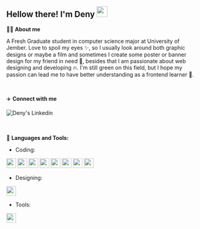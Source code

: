 ## Hellow there! I'm Deny <img src="https://media.giphy.com/media/psEArC8GCwjzs5RYZQ/giphy.gif" width="28px">

🤵‍♂️ **About me**

<p>A Fresh Graduate student in computer science major at University of Jember. Love to spoil my eyes ✨, so I usually look around both graphic designs or maybe a film and sometimes I create some poster or banner design for my friend in need 🌄, besides that I am passionate about web designing and developing 🔥. I'm still green on this field, but I hope my passion can lead me to have better understanding as a frontend learner 📝.</p>
<br>

✈️ **Connect with me**

<a href="https://www.linkedin.com/in/daushelyeh/">
  <img align="left" alt="Deny's Linkedin" src="https://img.shields.io/badge/LinkedIn-0077B5?style=for-the-badge&logo=linkedin&logoColor=white" />
</a>
<br><br><br>

🧰 **Languages and Tools:**

- Coding:<br>

<code><img height="25" src="https://img.shields.io/badge/html5-%23E34F26.svg?style=for-the-badge&logo=html5&logoColor=white"></code>
<code><img height="25" src="https://img.shields.io/badge/css3-%231572B6.svg?style=for-the-badge&logo=css3&logoColor=white"></code>
<code><img height="25" src="https://img.shields.io/badge/javascript-%23323330.svg?style=for-the-badge&logo=javascript&logoColor=%23F7DF1E"></code>
<code><img height="25" src="https://img.shields.io/badge/jquery-%230769AD.svg?style=for-the-badge&logo=jquery&logoColor=white"></code>
<code><img height="25" src="https://img.shields.io/badge/laravel-%23FF2D20.svg?style=for-the-badge&logo=laravel&logoColor=white"></code>
<code><img height="25" src="https://img.shields.io/badge/bootstrap-%23563D7C.svg?style=for-the-badge&logo=bootstrap&logoColor=white"></code>
<code><img height="25" src="https://img.shields.io/badge/tailwindcss-%2338B2AC.svg?style=for-the-badge&logo=tailwind-css&logoColor=white"></code>
<code><img height="25" src="https://img.shields.io/badge/react-%2320232a.svg?style=for-the-badge&logo=react&logoColor=%2361DAFB"></code>

- Designing:<br>

<code><img height="25" src="https://img.shields.io/badge/adobe%20photoshop-%2331A8FF.svg?style=for-the-badge&logo=adobe%20photoshop&logoColor=white"></code>

- Tools:<br>

<code><img height="25" src="https://img.shields.io/badge/Visual%20Studio%20Code-0078d7.svg?style=for-the-badge&logo=visual-studio-code&logoColor=white"></code>
<br><br>
